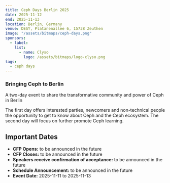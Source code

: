 ```yaml
---
title: Ceph Days Berlin 2025
date: 2025-11-12
end: 2025-11-13
location: Berlin, Germany
venue: DESY, Platanenallee 6, 15738 Zeuthen
image: "/assets/bitmaps/ceph-days.png"
sponsors:
  - label:
    list:
      - name: Clyso
        logo: /assets/bitmaps/logo-clyso.png
tags:
  - ceph days
---
```


### Bringing Ceph to Berlin

A two-day event to share the transformative community and power of Ceph in Berlin

The first day offers interested parties, newcomers and non-technical people the opportunity to get to know about Ceph and the Ceph ecosystem.
The second day will focus on further promote Ceph learning.

## Important Dates

- **CFP Opens:** to be announced in the future
- **CFP Closes:** to be announced in the future
- **Speakers receive confirmation of acceptance:** to be announced in the future
- **Schedule Announcement:** to be announced in the future
- **Event Date:** 2025-11-11 to 2025-11-13
